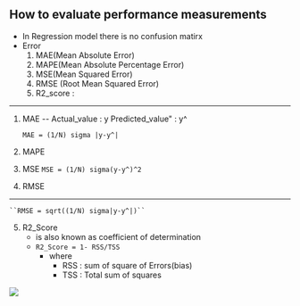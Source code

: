 How to evaluate performance measurements
---
- In Regression model there is no confusion matirx
- Error
  1. MAE(Mean Absolute Error)
  2. MAPE(Mean Absolute Percentage Error)
  3. MSE(Mean Squared Error)
  4. RMSE (Root Mean Squared Error)
  5. R2_score : 


---

1. MAE
--
Actual_value : y
Predicted_value" : y^

    ``MAE = (1/N) sigma |y-y^|``
2. MAPE
3. MSE
    ``MSE = (1/N) sigma(y-y^)^2``
4. RMSE
---
    ``RMSE = sqrt((1/N) sigma|y-y^|)``
5. R2_Score
   - is also known as coefficient of determination
   - ``R2_Score = 1- RSS/TSS``
     - where
       - RSS : sum of square of Errors(bias)
       - TSS : Total sum of squares
  
    
![](./png_files/R2_Score.png)
